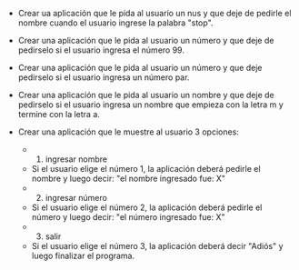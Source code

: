- Crear ua aplicación que le pida al usuario un nus y que deje de pedirle el nombre cuando el usuario ingrese
  la palabra "stop".
  
- Crear una aplicación que le pida al usuario un número y que deje de pedirselo si el usuario ingresa el 
  número 99.
  
- Crear una aplicación que le pida al usuario un número y que deje pedirselo si el usuario ingresa un número par.

- Crear una aplicación que le pida al usuario un nombre y que deje de pedirselo si el usuario ingresa un nombre
  que empieza con la letra m y termine con la letra a.
  
 - Crear una aplicación que le muestre al usuario 3 opciones: 
     - 1. ingresar nombre
      - Si el usuario elige el número 1, la aplicación deberá pedirle el nombre y luego decir: "el nombre ingresado fue: X"
     - 2. ingresar número
      - Si el usuario elige el número 2, la aplicación deberá pedirle el número y luego decir: "el número ingresado fue: X"
     - 3. salir 
      - Si el usuario elige el número 3, la aplicación deberá decir "Adiós" y luego finalizar el programa.
  
  
